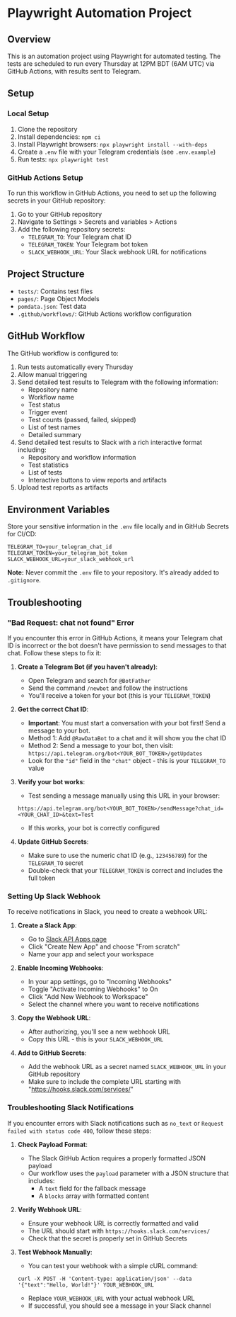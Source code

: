 # Playwright Automation Project

## Overview
This is an automation project using Playwright for automated testing. The tests are scheduled to run every Thursday at 12PM BDT (6AM UTC) via GitHub Actions, with results sent to Telegram.

## Setup

### Local Setup
1. Clone the repository
2. Install dependencies: `npm ci`
3. Install Playwright browsers: `npx playwright install --with-deps`
4. Create a `.env` file with your Telegram credentials (see `.env.example`)
5. Run tests: `npx playwright test`

### GitHub Actions Setup
To run this workflow in GitHub Actions, you need to set up the following secrets in your GitHub repository:

1. Go to your GitHub repository
2. Navigate to Settings > Secrets and variables > Actions
3. Add the following repository secrets:
   - `TELEGRAM_TO`: Your Telegram chat ID
   - `TELEGRAM_TOKEN`: Your Telegram bot token
   - `SLACK_WEBHOOK_URL`: Your Slack webhook URL for notifications

## Project Structure
- `tests/`: Contains test files
- `pages/`: Page Object Models
- `pomdata.json`: Test data
- `.github/workflows/`: GitHub Actions workflow configuration

## GitHub Workflow
The GitHub workflow is configured to:
1. Run tests automatically every Thursday
2. Allow manual triggering
3. Send detailed test results to Telegram with the following information:
   - Repository name
   - Workflow name
   - Test status
   - Trigger event
   - Test counts (passed, failed, skipped)
   - List of test names
   - Detailed summary
4. Send detailed test results to Slack with a rich interactive format including:
   - Repository and workflow information
   - Test statistics
   - List of tests
   - Interactive buttons to view reports and artifacts
5. Upload test reports as artifacts

## Environment Variables
Store your sensitive information in the `.env` file locally and in GitHub Secrets for CI/CD:

```
TELEGRAM_TO=your_telegram_chat_id
TELEGRAM_TOKEN=your_telegram_bot_token
SLACK_WEBHOOK_URL=your_slack_webhook_url
```

**Note:** Never commit the `.env` file to your repository. It's already added to `.gitignore`.

## Troubleshooting

### "Bad Request: chat not found" Error
If you encounter this error in GitHub Actions, it means your Telegram chat ID is incorrect or the bot doesn't have permission to send messages to that chat. Follow these steps to fix it:

1. **Create a Telegram Bot (if you haven't already)**:
   - Open Telegram and search for `@BotFather`
   - Send the command `/newbot` and follow the instructions
   - You'll receive a token for your bot (this is your `TELEGRAM_TOKEN`)

2. **Get the correct Chat ID**:
   - **Important**: You must start a conversation with your bot first! Send a message to your bot.
   - Method 1: Add `@RawDataBot` to a chat and it will show you the chat ID
   - Method 2: Send a message to your bot, then visit: `https://api.telegram.org/bot<YOUR_BOT_TOKEN>/getUpdates`
   - Look for the `"id"` field in the `"chat"` object - this is your `TELEGRAM_TO` value

3. **Verify your bot works**:
   - Test sending a message manually using this URL in your browser:
   ```
   https://api.telegram.org/bot<YOUR_BOT_TOKEN>/sendMessage?chat_id=<YOUR_CHAT_ID>&text=Test
   ```
   - If this works, your bot is correctly configured

4. **Update GitHub Secrets**:
   - Make sure to use the numeric chat ID (e.g., `123456789`) for the `TELEGRAM_TO` secret
   - Double-check that your `TELEGRAM_TOKEN` is correct and includes the full token

### Setting Up Slack Webhook
To receive notifications in Slack, you need to create a webhook URL:

1. **Create a Slack App**:
   - Go to [Slack API Apps page](https://api.slack.com/apps)
   - Click "Create New App" and choose "From scratch"
   - Name your app and select your workspace

2. **Enable Incoming Webhooks**:
   - In your app settings, go to "Incoming Webhooks"
   - Toggle "Activate Incoming Webhooks" to On
   - Click "Add New Webhook to Workspace"
   - Select the channel where you want to receive notifications

3. **Copy the Webhook URL**:
   - After authorizing, you'll see a new webhook URL
   - Copy this URL - this is your `SLACK_WEBHOOK_URL`

4. **Add to GitHub Secrets**:
   - Add the webhook URL as a secret named `SLACK_WEBHOOK_URL` in your GitHub repository
   - Make sure to include the complete URL starting with "https://hooks.slack.com/services/"

### Troubleshooting Slack Notifications

If you encounter errors with Slack notifications such as `no_text` or `Request failed with status code 400`, follow these steps:

1. **Check Payload Format**:
   - The Slack GitHub Action requires a properly formatted JSON payload
   - Our workflow uses the `payload` parameter with a JSON structure that includes:
     - A `text` field for the fallback message
     - A `blocks` array with formatted content

2. **Verify Webhook URL**:
   - Ensure your webhook URL is correctly formatted and valid
   - The URL should start with `https://hooks.slack.com/services/`
   - Check that the secret is properly set in GitHub Secrets

3. **Test Webhook Manually**:
   - You can test your webhook with a simple cURL command:
   ```
   curl -X POST -H 'Content-type: application/json' --data '{"text":"Hello, World!"}' YOUR_WEBHOOK_URL
   ```
   - Replace `YOUR_WEBHOOK_URL` with your actual webhook URL
   - If successful, you should see a message in your Slack channel